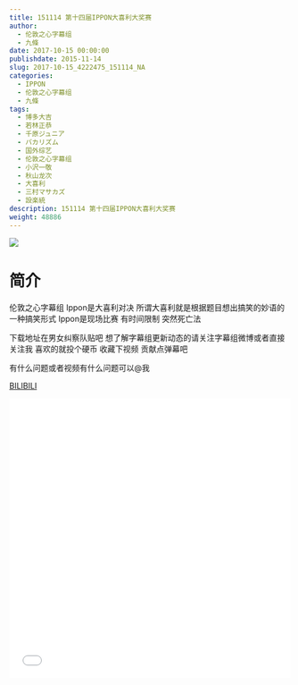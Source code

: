 ```yaml
---
title: 151114 第十四届IPPON大喜利大奖赛
author: 
  - 伦敦之心字幕组
  - 九條
date: 2017-10-15 00:00:00
publishdate: 2015-11-14
slug: 2017-10-15_4222475_151114_NA
categories: 
  - IPPON
  - 伦敦之心字幕组
  - 九條
tags: 
  - 博多大吉
  - 若林正恭
  - 千原ジュニア
  - バカリズム
  - 国外综艺
  - 伦敦之心字幕组
  - 小沢一敬
  - 秋山龙次
  - 大喜利
  - 三村マサカズ
  - 設楽統
description: 151114 第十四届IPPON大喜利大奖赛
weight: 48886
---
```


![](https://i.imgur.com/KObuswf.jpg)

# 简介  
伦敦之心字幕组 Ippon是大喜利对决 所谓大喜利就是根据题目想出搞笑的妙语的一种搞笑形式 Ippon是现场比赛 有时间限制 突然死亡法 
下载地址在男女纠察队贴吧 想了解字幕组更新动态的请关注字幕组微博或者直接关注我 喜欢的就投个硬币 收藏下视频 贡献点弹幕吧
有什么问题或者视频有什么问题可以@我

  [BILIBILI](https://www.bilibili.com/video/av4222475/)


  <iframe src="//www.bilibili.com/html/html5player.html?cid=6823325&aid=4222475" width="100%" height="500" frameborder="0" allowfullscreen="allowfullscreen"></iframe>
